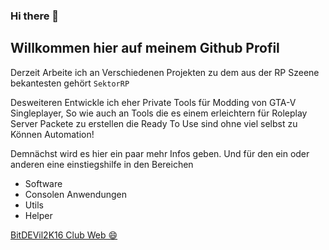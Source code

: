 ### Hi there 👋
## Willkommen hier auf meinem Github Profil

Derzeit Arbeite ich an Verschiedenen Projekten zu dem aus der RP Szeene bekantesten gehört ``SektorRP``

Desweiteren Entwickle ich eher Private Tools für Modding von GTA-V Singleplayer, So wie auch an Tools die es einem erleichtern für Roleplay Server Packete zu erstellen die Ready To Use sind ohne viel selbst zu Können Automation!

Demnächst wird es hier ein paar mehr Infos geben. Und für den ein oder anderen eine einstiegshilfe in den Bereichen
- Software
- Consolen Anwendungen
- Utils
- Helper

[BitDEVil2K16 Club Web 😄](https://bitdevil2k16.club)


<!--
**BitDEVil2K16/BitDEVil2K16** is a ✨ _special_ ✨ repository because its `README.md` (this file) appears on your GitHub profile.

Here are some ideas to get you started:

- 🔭 I’m currently working on ...
- 🌱 I’m currently learning ...
- 👯 I’m looking to collaborate on ...
- 🤔 I’m looking for help with ...
- 💬 Ask me about ...
- 📫 How to reach me: ...
- 😄 Pronouns: ...
- ⚡ Fun fact: ...
-->
